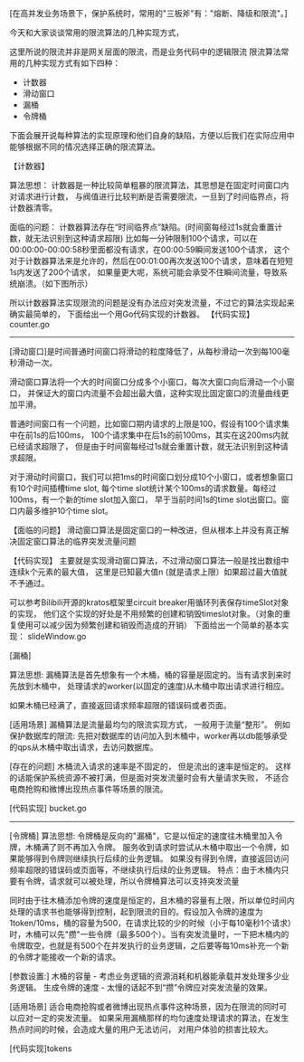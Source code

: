 [在高并发业务场景下，保护系统时，常用的"三板斧"有："熔断、降级和限流"。]

今天和大家谈谈常用的限流算法的几种实现方式，

这里所说的限流并非是网关层面的限流，而是业务代码中的逻辑限流
限流算法常用的几种实现方式有如下四种：
* 计数器
* 滑动窗口
* 漏桶
* 令牌桶

下面会展开说每种算法的实现原理和他们自身的缺陷，方便以后我们在实际应用中能够根据不同的情况选择正确的限流算法。

【计数器】

算法思想：
计数器是一种比较简单粗暴的限流算法，其思想是在固定时间窗口内对请求进行计数，
与阀值进行比较判断是否需要限流，一旦到了时间临界点，将计数器清零。

面临的问题：
计数器算法存在“时间临界点”缺陷。(时间窗每经过1s就会重置计数，就无法识别到这种请求超限)
比如每一分钟限制100个请求，可以在00:00:00-00:00:58秒里面都没有请求，在00:00:59瞬间发送100个请求，
这个对于计数器算法来是允许的，然后在00:01:00再次发送100个请求，意味着在短短1s内发送了200个请求，
如果量更大呢，系统可能会承受不住瞬间流量，导致系统崩溃。（如下图所示）

所以计数器算法实现限流的问题是没有办法应对突发流量，不过它的算法实现起来确实最简单的，
下面给出一个用Go代码实现的计数器。
【代码实现】
counter.go
    
     

---
[滑动窗口]是时间普通时间窗口将滑动的粒度降低了，从每秒滑动一次到每100毫秒滑动一次。

滑动窗口算法将一个大的时间窗口分成多个小窗口，每次大窗口向后滑动一个小窗口，
并保证大的窗口内流量不会超出最大值，这种实现比固定窗口的流量曲线更加平滑。

普通时间窗口有一个问题，比如窗口期内请求的上限是100，假设有100个请求集中在前1s的后100ms，
100个请求集中在后1s的前100ms，其实在这200ms内就已经请求超限了，
但是由于时间窗每经过1s就会重置计数，就无法识别到这种请求超限。

对于滑动时间窗口，我们可以把1ms的时间窗口划分成10个小窗口，或者想象窗口有10个时间插槽time slot, 
每个time slot统计某个100ms的请求数量。每经过100ms，有一个新的time slot加入窗口，
早于当前时间1s的time slot出窗口。窗口内最多维护10个time slot。

【面临的问题】
滑动窗口算法是固定窗口的一种改进，但从根本上并没有真正解决固定窗口算法的临界突发流量问题

【代码实现】
主要就是实现滑动窗口算法，不过滑动窗口算法一般是找出数组中连续k个元素的最大值，
这里是已知最大值n (就是请求上限）如果超过最大值就不予通过。

可以参考Bilibili开源的kratos框架里circuit breaker用循环列表保存timeSlot对象的实现，
他们这个实现的好处是不用频繁的创建和销毁timeslot对象。（对象的重复使用可以减少因为频繁创建和销毁而造成的开销）
下面给出一个简单的基本实现： slideWindow.go


[漏桶]

算法思想:
漏桶算法是首先想象有一个木桶，桶的容量是固定的。当有请求到来时先放到木桶中，
处理请求的worker(以固定的速度)从木桶中取出请求进行相应。

如果木桶已经满了，直接返回请求频率超限的错误码或者页面。

[适用场景]
漏桶算法是流量最均匀的限流实现方式，
一般用于流量“整形”。
例如保护数据库的限流:
先把对数据库的访问加入到木桶中，worker再以db能够承受的qps从木桶中取出请求，去访问数据库。

[存在的问题]
木桶流入请求的速率是不固定的， 但是流出的速率是恒定的。
这样的话能保护系统资源不被打满，但是面对突发流量时会有大量请求失败，
不适合电商抢购和微博出现热点事件等场景的限流。

[代码实现] bucket.go

---

[令牌桶]
算法思想:
令牌桶是反向的"漏桶"，它是以恒定的速度往木桶里加入令牌，木桶满了则不再加入令牌。
服务收到请求时尝试从木桶中取出一个令牌，如果能够得到令牌则继续执行后续的业务逻辑。
如果没有得到令牌，直接返回访问频率超限的错误码或页面等，不继续执行后续的业务逻辑。
特点：由于木桶内只要有令牌，请求就可以被处理，所以令牌桶算法可以支持突发流量

同时由于往木桶添加令牌的速度是恒定的，且木桶的容量有上限，所以单位时间内处理的请求书也能够得到控制，起到限流的目的。假设加入令牌的速度为 1token/10ms，桶的容量为500，在请求比较的少的时候（小于每10毫秒1个请求）时，木桶可以先"攒"一些令牌（最多500个）。当有突发流量时，一下把木桶内的令牌取空，也就是有500个在并发执行的业务逻辑，之后要等每10ms补充一个新的令牌才能接收一个新的请求。

[参数设置:]
木桶的容量  - 考虑业务逻辑的资源消耗和机器能承载并发处理多少业务逻辑。
生成令牌的速度 - 太慢的话起不到“攒”令牌应对突发流量的效果。

[适用场景]
适合电商抢购或者微博出现热点事件这种场景，因为在限流的同时可以应对一定的突发流量。
如果采用漏桶那样的均匀速度处理请求的算法，在发生热点时间的时候，会造成大量的用户无法访问，
对用户体验的损害比较大。

[代码实现]tokens




    

